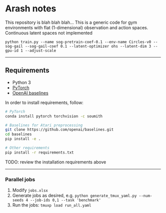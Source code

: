 # Arash notes
This repository is blah blah blah... This is a generic code for gym environments with flat (1-dimensional) observation and action spaces.
Continuous latent spaces not implemented

```shell script
python train.py --name sog-pretrain-coef-0.1 --env-name Circles-v0 --sog-gail --sog-gail-coef 0.1 --latent-optimizer ohs --latent-dim 3 --gpu-id 1 --adjust-scale
```

---

## Requirements

* Python 3
* [PyTorch](http://pytorch.org/)
* [OpenAI baselines](https://github.com/openai/baselines)

In order to install requirements, follow:

```bash
# PyTorch
conda install pytorch torchvision -c soumith

# Baselines for Atari preprocessing
git clone https://github.com/openai/baselines.git
cd baselines
pip install -e .

# Other requirements
pip install -r requirements.txt
```

TODO: review the installation requirements above

---
### Parallel jobs
1. Modify `jobs.xlsx`
2. Generate jobs as desired, e.g. ```python generate_tmux_yaml.py --num-seeds 4 --job-ids 0,1 --task 'benchmark'```
3. Run the jobs: ```tmuxp load run_all.yaml```
